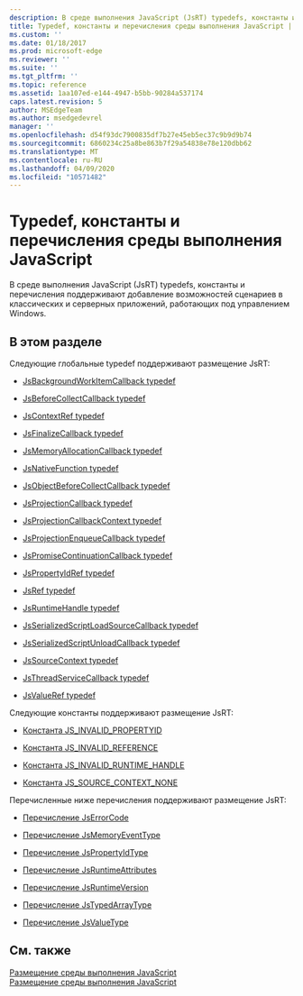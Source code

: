 ```yaml
---
description: В среде выполнения JavaScript (JsRT) typedefs, константы и перечисления поддерживают добавление возможностей сценариев в классических и серверных приложений, работающих под управлением Windows.
title: Typedef, константы и перечисления среды выполнения JavaScript | Документы Microsoft
ms.custom: ''
ms.date: 01/18/2017
ms.prod: microsoft-edge
ms.reviewer: ''
ms.suite: ''
ms.tgt_pltfrm: ''
ms.topic: reference
ms.assetid: 1aa107ed-e144-4947-b5bb-90284a537174
caps.latest.revision: 5
author: MSEdgeTeam
ms.author: msedgedevrel
manager: ''
ms.openlocfilehash: d54f93dc7900835df7b27e45eb5ec37c9b9d9b74
ms.sourcegitcommit: 6860234c25a8be863b7f29a54838e78e120dbb62
ms.translationtype: MT
ms.contentlocale: ru-RU
ms.lasthandoff: 04/09/2020
ms.locfileid: "10571482"
---
```

# Typedef, константы и перечисления среды выполнения JavaScript
В среде выполнения JavaScript (JsRT) typedefs, константы и перечисления поддерживают добавление возможностей сценариев в классических и серверных приложений, работающих под управлением Windows.  
  
## В этом разделе  
 Следующие глобальные typedef поддерживают размещение JsRT:  
  
-   [JsBackgroundWorkItemCallback typedef](../chakra-hosting/jsbackgroundworkitemcallback-typedef.md)  
  
-   [JsBeforeCollectCallback typedef](../chakra-hosting/jsbeforecollectcallback-typedef.md)  
  
-   [JsContextRef typedef](../chakra-hosting/jscontextref-typedef.md)  
  
-   [JsFinalizeCallback typedef](../chakra-hosting/jsfinalizecallback-typedef.md)  
  
-   [JsMemoryAllocationCallback typedef](../chakra-hosting/jsmemoryallocationcallback-typedef.md)  
  
-   [JsNativeFunction typedef](../chakra-hosting/jsnativefunction-typedef.md)  
  
-   [JsObjectBeforeCollectCallback typedef](../chakra-hosting/jsobjectbeforecollectcallback-typedef.md)  
  
-   [JsProjectionCallback typedef](../chakra-hosting/jsprojectioncallback-typedef.md)  
  
-   [JsProjectionCallbackContext typedef](../chakra-hosting/jsprojectioncallbackcontext-typedef.md)  
  
-   [JsProjectionEnqueueCallback typedef](../chakra-hosting/jsprojectionenqueuecallback-typedef.md)  
  
-   [JsPromiseContinuationCallback typedef](../chakra-hosting/jspromisecontinuationcallback-typedef.md)  
  
-   [JsPropertyIdRef typedef](../chakra-hosting/jspropertyidref-typedef.md)  
  
-   [JsRef typedef](../chakra-hosting/jsref-typedef.md)  
  
-   [JsRuntimeHandle typedef](../chakra-hosting/jsruntimehandle-typedef.md)  
  
-   [JsSerializedScriptLoadSourceCallback typedef](../chakra-hosting/jsserializedscriptloadsourcecallback-typedef.md)  
  
-   [JsSerializedScriptUnloadCallback typedef](../chakra-hosting/jsserializedscriptunloadcallback-typedef.md)  
  
-   [JsSourceContext typedef](../chakra-hosting/jssourcecontext-typedef.md)  
  
-   [JsThreadServiceCallback typedef](../chakra-hosting/jsthreadservicecallback-typedef.md)  
  
-   [JsValueRef typedef](../chakra-hosting/jsvalueref-typedef.md)  
  
 Следующие константы поддерживают размещение JsRT:  
  
-   [Константа JS_INVALID_PROPERTYID](../chakra-hosting/js-invalid-propertyid-constant.md)  
  
-   [Константа JS_INVALID_REFERENCE](../chakra-hosting/js-invalid-reference-constant.md)  
  
-   [Константа JS_INVALID_RUNTIME_HANDLE](../chakra-hosting/js-invalid-runtime-handle-constant.md)  
  
-   [Константа JS_SOURCE_CONTEXT_NONE](../chakra-hosting/js-source-context-none-constant.md)  
  
 Перечисленные ниже перечисления поддерживают размещение JsRT:  
  
-   [Перечисление JsErrorCode](../chakra-hosting/jserrorcode-enumeration.md)  
  
-   [Перечисление JsMemoryEventType](../chakra-hosting/jsmemoryeventtype-enumeration.md)  
  
-   [Перечисление JsPropertyIdType](../chakra-hosting/jspropertyidtype-enumeration.md)  
  
-   [Перечисление JsRuntimeAttributes](../chakra-hosting/jsruntimeattributes-enumeration.md)  
  
-   [Перечисление JsRuntimeVersion](../chakra-hosting/jsruntimeversion-enumeration.md)  
  
-   [Перечисление JsTypedArrayType](../chakra-hosting/jstypedarraytype-enumeration.md)  
  
-   [Перечисление JsValueType](../chakra-hosting/jsvaluetype-enumeration.md)  
  
## См. также  
 [Размещение среды выполнения JavaScript](../chakra-hosting/hosting-the-javascript-runtime.md)   
 [Размещение среды выполнения JavaScript](../javascript-runtime-hosting.md)
